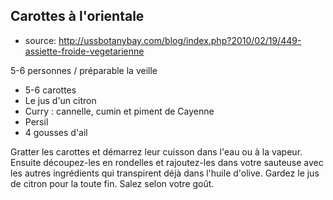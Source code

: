 ## Carottes à l'orientale

* source: http://ussbotanybay.com/blog/index.php?2010/02/19/449-assiette-froide-vegetarienne

5-6 personnes / préparable la veille

* 5-6 carottes
* Le jus d'un citron
* Curry : cannelle, cumin et piment de Cayenne
* Persil
* 4 gousses d'ail

Gratter les carottes et démarrez leur cuisson dans l'eau ou à la vapeur. Ensuite découpez-les en rondelles et rajoutez-les dans votre sauteuse avec les autres ingrédients qui transpirent déjà dans l'huile d'olive. Gardez le jus de citron pour la toute fin. Salez selon votre goût.
